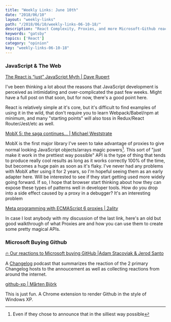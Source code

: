 ```yaml
---
title: "Weekly Links: June 10th"
date: "2018/06/10"
layout: "weekly-links"
path: "/2018/06/10/weekly-links-06-10-18/"
description: "React Complexity, Proxies, and more Microsoft-Github reactions"
keywords: "gatsby"
topics: ['React']
category: "opinion"
key: "weekly-links-06-10-18"
---
```


### JavaScript & The Web

[The React is “just” JavaScript Myth | Dave Rupert](https://daverupert.com/2018/06/the-react-is-just-javascript-myth/)

I've been thinking a lot about the reasons that JavaScript development is perceived as intimidating and over-complicated the past few weeks.  Might have a full post on that soon, but for now, there's a good point here.

React is relatively simple at it's core, but it's difficult to find examples of using it in the wild, that don't require you to learn Webpack/Babel/npm at minimum, and many "starting points" will also toss in Redux/React Router/Jest/etc as well.

[MobX 5: the saga continues… | Michael Weststrate](https://medium.com/@mweststrate/mobx-5-the-saga-continues-4852bce05572)

MobX is the first major library I've seen to take advantage of proxies to give normal looking JavaScript objects/arrays magic powers[^1].  This sort of "just make it work in the prettiest way possible" API is the type of thing that tends to produce really cool results as long as it works correctly 100% of the time, but becomes a huge pain as soon as it's flaky.  I've never had any problems with MobX after using it for 2 years, so I'm hopeful seeing them as an early adapter here.  Will be interested to see if they start getting used more widely going forward.  If so, I hope that browser start thinking about how they can expose these types of patterns well in developer tools.  How do you drop into a side effect caused by a proxy in a debugger?  It's an interesting problem


[Meta programming with ECMAScript 6 proxies | 2ality](http://2ality.com/2014/12/es6-proxies.html)

In case I lost anybody with my discussion of the last link, here's an old but good walkthrough of what Proxies are and how you can use them to create some pretty magical APIs.

### Microsoft Buying Github

[🔥 Our reactions to Microsoft buying GitHub |Adam Stacoviak & Jerod Santo](https://changelog.com/spotlight/14)

A [Changelog](https://changelog.com/) podcast that summarizes the reaction of the 2 primary Changelog hosts to the annoucement as well as collecting reactions from around the internet.

[github-xp | Mårten Björk](https://github.com/martenbjork/github-xp)

This is just fun.  A Chrome extension to render Github in the style of Windows XP.


[^1]: Even if they chose to announce that in the silliest way possible
